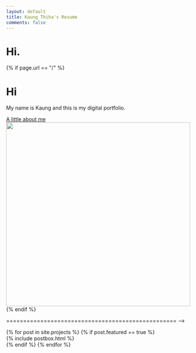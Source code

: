 ```yaml
---
layout: default
title: Kaung Thiha's Resume
comments: false
---
```



# Hi.
{% if page.url == "/" %} 
<div class="rounded mb-5 hero">
  <div class="row align-items-center justify-content-between">
    <div class="col-md-6">
      <h1 class="font-weight-bold mb-4 serif-font">Hi</h1>
      <p class="lead mb-4">My name is Kaung and this is my digital portfolio.</p>
      <a href="{{site.baseurl}}/about" class="btn btn-dark text-white px-5 btn-lg">A little about me</a>
    </div>
    <div class="col-md-6 text-right pl-0 pl-lg-4">
      <img class="intro" height="500" src="{{site.baseurl}}/assets/images/intro.svg">      
    </div>
  </div>
</div>
{% endif %}

================================================== -->
<section class="row">
  {% for post in site.projects %}
      {% if post.featured == true %}
          <div class="col-md-4 mb-5">
          {% include postbox.html %}
          </div>
      {% endif %}
  {% endfor %}
  </div>
</section>

